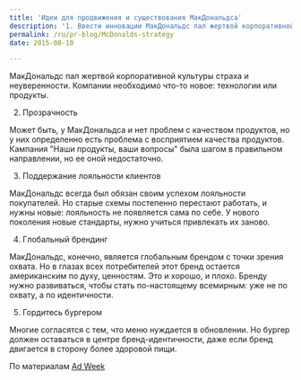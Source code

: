 ```yaml
---
title: 'Идеи для продвижения и существования МакДональдса'
description: '1. Ввести инновации МакДональдс пал жертвой корпоративной культуры страха и неуверенности. Компании необходимо что-то новое: технологии или продукты. 2. Прозрачность'
permalink: /ru/pr-blog/McDonalds-strategy
date: 2015-08-10

---
```


МакДональдс пал жертвой корпоративной культуры страха и неуверенности. Компании необходимо что-то новое: технологии или продукты.

2. Прозрачность

Может быть, у МакДональдса и нет проблем с качеством продуктов, но у них определенно есть проблема с восприятием качества продуктов. Кампания "Наши продукты, ваши вопросы" была шагом в правильном направлении, но ее оной недостаточно.

3. Поддержание лояльности клиентов

МакДональдс всегда был обязан своим успехом лояльности покупателей. Но старые схемы постепенно перестают работать, и нужны новые: лояльность не появляется сама по себе. У нового поколения новые стандарты, нужно учиться привлекать их заново.

4. Глобальный брендинг

МакДональдс, конечно, является глобальным брендом с точки зрения охвата. Но в глазах всех потребителей этот бренд остается американским по духу, ценностям. Это и хорошо, и плохо. Бренду нужно развиваться, чтобы стать по-настоящему всемирным: уже не по охвату, а по идентичности.

5. Гордитесь бургером

Многие согласятся с тем, что меню нуждается в обновлении. Но бургер должен оставаться в центре бренд-идентичности, даже если бренд двигается в сторону более здоровой пищи.

По материалам <a href="https://www.adweek.com/news/advertising-branding/here-are-5-tips-making-mcdonalds-modern-progressive-burger-brand-165265">Ad Week</a>

